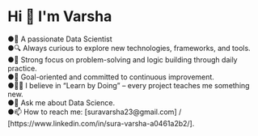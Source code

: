 <h1 align="centre" >Hi 👋 I'm Varsha</h1>
<p align="left">
●🚀 A passionate Data Scientist<br>
●🔍 Always curious to explore new technologies, frameworks, and tools.<br>
●🧠 Strong focus on problem-solving and logic building through daily practice.<br>
●🎯 Goal-oriented and committed to continuous improvement.<br>
●👩‍💻 I believe in “Learn by Doing” – every project teaches me something new.<br>
●💬 Ask me about Data Science.<br>
●📫 How to reach me: [suravarsha23@gmail.com] / [https://www.linkedin.com/in/sura-varsha-a0461a2b2/].</p>


